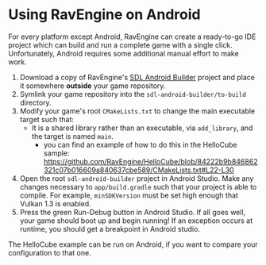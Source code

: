 # Using RavEngine on Android
For every platform except Android, RavEngine can create a ready-to-go IDE project which can build and run a complete game with a single click. Unfortunately, Android requires some additional manual effort to make work.

1. Download a copy of RavEngine's [SDL Android Builder](https://github.com/RavEngine/sdl-android-builder) project and place it somewhere __outside__ your game repository.
2. Symlink your game repository into the `sdl-android-builder/to-build` directory.
3. Modify your game's root `CMakeLists.txt` to change the main executable target such that:
   - It is a shared library rather than an executable, via `add_library`, and the target is named `main`.
      - you can find an example of how to do this in the HelloCube sample: https://github.com/RavEngine/HelloCube/blob/84222b9b846862321c07b016609a840637cbe589/CMakeLists.txt#L22-L30
4. Open the root `sdl-android-builder` project in Android Studio. Make any changes necessary to `app/build.gradle` such that your project is able to compile. For example, `minSDKVersion` must be set high enough that Vulkan 1.3 is enabled.
5. Press the green Run-Debug button in Android Studio. If all goes well, your game should boot up and begin running! If an exception occurs at runtime, you should get a breakpoint in Android studio.

The HelloCube example can be run on Android, if you want to compare your configuration to that one. 
